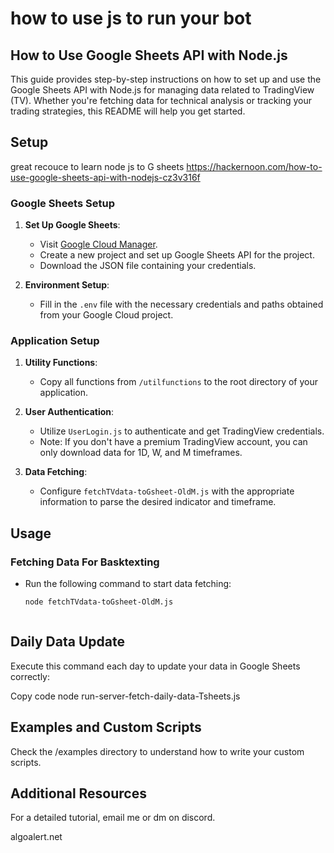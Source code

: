 # how to use js to run your bot


## How to Use Google Sheets API with Node.js

This guide provides step-by-step instructions on how to set up and use the Google Sheets API with Node.js for managing data related to TradingView (TV). Whether you're fetching data for technical analysis or tracking your trading strategies, this README will help you get started.

## Setup


great recouce to learn node js to G sheets
https://hackernoon.com/how-to-use-google-sheets-api-with-nodejs-cz3v316f

### Google Sheets Setup
1. **Set Up Google Sheets**:
   - Visit [Google Cloud Manager](https://console.cloud.google.com/).
   - Create a new project and set up Google Sheets API for the project.
   - Download the JSON file containing your credentials.

2. **Environment Setup**:
   - Fill in the `.env` file with the necessary credentials and paths obtained from your Google Cloud project.

### Application Setup
1. **Utility Functions**:
   - Copy all functions from `/utilfunctions` to the root directory of your application.

2. **User Authentication**:
   - Utilize `UserLogin.js` to authenticate and get TradingView credentials.
   - Note: If you don't have a premium TradingView account, you can only download data for 1D, W, and M timeframes.

3. **Data Fetching**:
   - Configure `fetchTVdata-toGsheet-OldM.js` with the appropriate information to parse the desired indicator and timeframe.

## Usage

### Fetching Data For Basktexting
- Run the following command to start data fetching:
  ```bash
  node fetchTVdata-toGsheet-OldM.js



## Daily Data Update

Execute this command each day to update your data in Google Sheets correctly:


Copy code
node run-server-fetch-daily-data-Tsheets.js


## Examples and Custom Scripts

Check the /examples directory to understand how to write your custom scripts.


## Additional Resources
For a detailed tutorial, email me or dm on discord.

algoalert.net